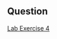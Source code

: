 ## Question 
[Lab Exercise 4](https://github.com/Dr-Khatib/OOP-Section3-2425-2/tree/main/LabExercise/LE4)
